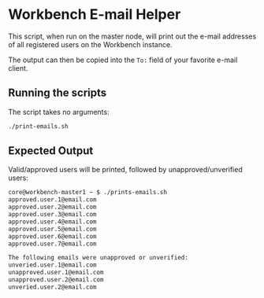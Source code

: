 # Workbench E-mail Helper
This script, when run on the master node, will print out the e-mail addresses of all registered users on the Workbench instance.

The output can then be copied into the `To:` field of your favorite e-mail client.

## Running the scripts
The script takes no arguments:
```bash
./print-emails.sh
```

## Expected Output
Valid/approved users will be printed, followed by unapproved/unverified users:
```bash
core@workbench-master1 ~ $ ./prints-emails.sh 
approved.user.1@email.com
approved.user.2@email.com
approved.user.3@email.com
approved.user.4@email.com
approved.user.5@email.com
approved.user.6@email.com
approved.user.7@email.com

The following emails were unapproved or unverified:
unveried.user.1@email.com
unapproved.user.1@email.com
unapproved.user.2@email.com
unveried.user.2@email.com
```
